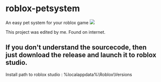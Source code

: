 # roblox-petsystem
An easy pet system for your roblox game
<img src="https://visitor-badge.glitch.me/badge?page_id=SeenKid.roblox-petsystem" />

This project was edited by me. Found on internet.

## If you don't understand the sourcecode, then just download the release and launch it to roblox studio.

Install path to roblox studio : %localappdata%\Roblox\Versions
